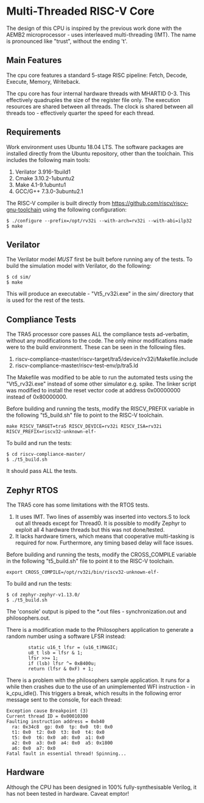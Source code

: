 # Multi-Threaded RISC-V Core

The design of this CPU is inspired by the previous work done with the AEMB2 microprocessor - uses interleaved multi-threading (IMT).
The name is pronounced like "trust", without the ending 't'.

## Main Features

The cpu core features a standard 5-stage RISC pipeline: Fetch, Decode, Execute, Memory, Writeback.

The cpu core has four internal hardware threads with MHARTID 0-3. This effectively quadruples the size of the register file only. The execution resources are shared between all threads. The clock is shared between all threads too - effectively quarter the speed for each thread.

## Requirements

Work environment uses Ubuntu 18.04 LTS. The software packages are installed directly from the Ubuntu repository, other than the toolchain. This includes the following main tools:

1. Verilator 3.916-1build1
2. Cmake 3.10.2-1ubuntu2
3. Make 4.1-9.1ubuntu1
4. GCC/G++ 7.3.0-3ubuntu2.1

The RISC-V compiler is built directly from https://github.com/riscv/riscv-gnu-toolchain using the following configuration:

```
$ ./configure --prefix=/opt/rv32i --with-arch=rv32i --with-abi=ilp32
$ make
```

## Verilator

The Verilator model *MUST* first be built before running any of the tests.
To build the simulation model with Verilator, do the following:

```
$ cd sim/
$ make
```

This will produce an executable - "Vt5_rv32i.exe" in the *sim/* directory that is used for the rest of the tests.

## Compliance Tests

The TRA5 processor core passes ALL the compliance tests ad-verbatim, without any modifications to the code. The only minor modifications made were to the build environment. These can be seen in the following files.

1. riscv-compliance-master/riscv-target/tra5/device/rv32i/Makefile.include
2. riscv-compliance-master/riscv-test-env/p/tra5.ld

The Makefile was modified to be able to run the automated tests using the "Vt5_rv32i.exe" instead of some other simulator e.g. spike.
The linker script was modified to install the reset vector code at address 0x00000000 instead of 0x80000000.

Before building and running the tests, modify the RISCV_PREFIX variable in the following "t5_build.sh" file to point to the RISC-V toolchain.

```
make RISCV_TARGET=tra5 RISCV_DEVICE=rv32i RISCV_ISA=rv32i RISCV_PREFIX=riscv32-unknown-elf-
```

To build and run the tests:

```
$ cd riscv-compliance-master/
$ ./t5_build.sh
```

It should pass ALL the tests.

## Zephyr RTOS

The TRA5 core has some limitations with the RTOS tests.

1. It uses IMT. Two lines of assembly was inserted into vectors.S to lock out all threads except for Thread0. It is possible to modify Zephyr to exploit all 4 hardware threads but this was not done/tested.
2. It lacks hardware timers, which means that cooperative multi-tasking is required for now. Furthermore, any timing based delay will face issues. 

Before building and running the tests, modify the CROSS_COMPILE variable in the following "t5_build.sh" file to point it to the RISC-V toolchain.

```
export CROSS_COMPILE=/opt/rv32i/bin/riscv32-unknown-elf-
```

To build and run the tests:

```
$ cd zephyr-zephyr-v1.13.0/
$ ./t5_build.sh
```

The 'console' output is piped to the *.out files - synchronization.out and philosophers.out.

There is a modification made to the Philosophers application to generate a random number using a software LFSR instead:

```
        static u16_t lfsr = (u16_t)MAGIC;
        u8_t lsb = lfsr & 1;
        lfsr >>= 1;
        if (lsb) lfsr ^= 0xB400u;
        return (lfsr & 0xF) + 1;
```

There is a problem with the philosophers sample application. It runs for a while then crashes due to the use of an unimplemented WFI instruction - in k_cpu_idle(). This triggers a break, which results in the following error message sent to the console, for each thread:

```
Exception cause Breakpoint (3)
Current thread ID = 0x00010300
Faulting instruction address = 0xb40
  ra: 0x34c8  gp: 0x0  tp: 0x0  t0: 0x0
  t1: 0x0  t2: 0x0  t3: 0x0  t4: 0x0
  t5: 0x0  t6: 0x0  a0: 0x0  a1: 0x0
  a2: 0x0  a3: 0x0  a4: 0x0  a5: 0x1800
  a6: 0x0  a7: 0x0
Fatal fault in essential thread! Spinning...
```

## Hardware

Although the CPU has been designed in 100% fully-synthesisable Verilog, it has not been tested in hardware. 
Caveat emptor!


